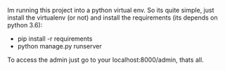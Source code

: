 Im running this project into a python virtual env.
So its quite simple, just install the virtualenv (or not) and install the
requirements (its depends on python 3.6):
- pip install -r requirements
- python manage.py runserver

To access the admin just go to your localhost:8000/admin, thats all.
